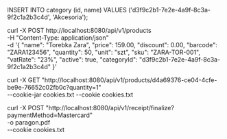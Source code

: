INSERT INTO category (id, name) VALUES ('d3f9c2b1-7e2e-4a9f-8c3a-9f2c1a2b3c4d', 'Akcesoria');

curl -X POST http://localhost:8080/api/v1/products \
-H "Content-Type: application/json" \
-d '{
"name": "Torebka Zara",
"price": 159.00,
"discount": 0.00,
"barcode": "ZARA123456",
"quantity": 50,
"unit": "szt",
"sku": "ZARA-TOR-001",
"vatRate": "23%",
"active": true,
"categoryId": "d3f9c2b1-7e2e-4a9f-8c3a-9f2c1a2b3c4d"
}'

curl -X GET "http://localhost:8080/api/v1/products/d4a69376-ce04-4cfe-be9e-76652c02fb0c?quantity=1" \
--cookie-jar cookies.txt --cookie cookies.txt


curl -X POST "http://localhost:8080/api/v1/receipt/finalize?paymentMethod=Mastercard" \
-o paragon.pdf \
--cookie cookies.txt
